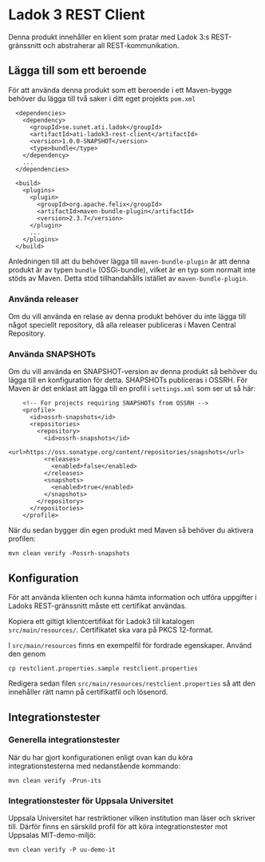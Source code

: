 # Ladok 3 REST Client

Denna produkt innehåller en klient som pratar med Ladok 3:s REST-gränssnitt och
abstraherar all REST-kommunikation.

## Lägga till som ett beroende

För att använda denna produkt som ett beroende i ett Maven-bygge behöver du
lägga till två saker i ditt eget projekts ```pom.xml```

```
  <dependencies>
    <dependency>
      <groupId>se.sunet.ati.ladok</groupId>
      <artifactId>ati-ladok3-rest-client</artifactId>
      <version>1.0.0-SNAPSHOT</version>
      <type>bundle</type>
    </dependency>
    ...
  </dependencies>

  <build>
    <plugins>
      <plugin>
        <groupId>org.apache.felix</groupId>
        <artifactId>maven-bundle-plugin</artifactId>
        <version>2.3.7</version>
      </plugin>
      ...
    </plugins>
  </build>
```

Anledningen till att du behöver lägga till ```maven-bundle-plugin``` är att
denna produkt är av typen ```bundle``` (OSGi-bundle), vilket är en typ som
normalt inte stöds av Maven. Detta stöd tillhandahålls istället av
```maven-bundle-plugin```.

### Använda releaser

Om du vill använda en relase av denna produkt behöver du inte lägga till något
speciellt repository, då alla releaser publiceras i Maven Central Repository.

### Använda SNAPSHOTs

Om du vill använda en SNAPSHOT-version av denna produkt så behöver du lägga till
en konfiguration för detta. SHAPSHOTs publiceras i OSSRH. För Maven är det
enklast att lägga till en profil i ```settings.xml``` som ser ut så här:

```
    <!-- For projects requiring SNAPSHOTs from OSSRH -->
    <profile>
      <id>ossrh-snapshots</id>
      <repositories>
        <repository>
          <id>ossrh-snapshots</id>
          <url>https://oss.sonatype.org/content/repositories/snapshots</url>
          <releases>
            <enabled>false</enabled>
          </releases>
          <snapshots>
            <enabled>true</enabled>
          </snapshots>
        </repository>
      </repositories>
    </profile>
```

När du sedan bygger din egen produkt med Maven så behöver du aktivera profilen:

    mvn clean verify -Possrh-snapshots

## Konfiguration

För att använda klienten och kunna hämta information och utföra uppgifter i Ladoks REST-gränssnitt måste ett certifikat användas. 

Kopiera ett giltigt klientcertifikat för Ladok3 till katalogen `src/main/resources/`. Certifikatet ska vara på PKCS 12-format.

I `src/main/resources` finns en exempelfil för fordrade egenskaper. Använd den genom

    cp restclient.properties.sample restclient.properties

Redigera sedan filen `src/main/resources/restclient.properties` så att den innehåller rätt namn på certifikatfil och lösenord.

## Integrationstester

### Generella integrationstester

När du har gjort konfigurationen enligt ovan kan du köra integrationstesterna med nedanstående kommando:

    mvn clean verify -Prun-its

### Integrationstester för Uppsala Universitet

Uppsala Universitet har restriktioner vilken institution man läser och skriver till.
Därför finns en särskild profil för att köra integrationstester mot Uppsalas MIT-demo-miljö:

    mvn clean verify -P uu-demo-it

